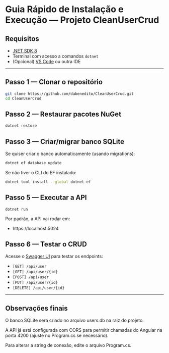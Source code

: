 ﻿# Guia Rápido de Instalação e Execução — Projeto CleanUserCrud

## Requisitos

- [.NET SDK 8](https://dotnet.microsoft.com/en-us/download)
- Terminal com acesso a comandos `dotnet`
- (Opcional) [VS Code](https://code.visualstudio.com/) ou outra IDE
---
## Passo 1 — Clonar o repositório

```bash
git clone https://github.com/dabenedito/CleanUserCrud.git
cd CleanUserCrud
```

## Passo 2 — Restaurar pacotes NuGet
```bash
dotnet restore
```

## Passo 3 — Criar/migrar banco SQLite
Se quiser criar o banco automaticamente (usando migrations):

```bash
dotnet ef database update
```

Se não tiver o CLI do EF instalado:
```bash
dotnet tool install --global dotnet-ef
```

## Passo 5 — Executar a API
```bahs
dotnet run
```
Por padrão, a API vai rodar em:

- https://localhost:5024

## Passo 6 — Testar o CRUD
Acesse o [Swagger UI](https://localhost:5024/swagger) para testar os endpoints:

- `[GET] /api/user`
- `[GET] /api/user/{id}`
- `[POST] /api/user`
- `[PUT] /api/user/{id}`
- `[DELETE] /api/user/{id}`
---
## Observações finais
O banco SQLite será criado no arquivo users.db na raiz do projeto.

A API já está configurada com CORS para permitir chamadas do Angular na porta 4200 (ajuste no Program.cs se necessário).

Para alterar a string de conexão, edite o arquivo Program.cs.